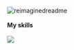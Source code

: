 <!---Собираюсь заниматься Android разработкой<br>--->
<p align="left">
  <img src="https://myreadme.vercel.app/api/embed/Sssprt?panels=userstatistics,toprepositories,toplanguages,commitgraph" alt="reimaginedreadme" />
  <br><br>
  <b>My skills</b><br><br>
  <a href="https://skillicons.dev">
    <img src="https://skillicons.dev/icons?i=java,kotlin,py,idea,vscode,windows,godot,figma&perline=10" />
  </a>
</p>
<!---
Sssprt/Sssprt is a ✨ special ✨ repository because its `README.md` (this file) appears on your GitHub profile.
You can click the Preview link to take a look at your changes.
--->
